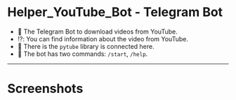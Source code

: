# Helper_YouTube_Bot - Telegram Bot

- :floppy_disk: The Telegram Bot to download videos from YouTube.
- :interrobang:: You can find information about the video from YouTube.
- :pencil: There is the `pytube` library is connected here.
- :open_file_folder: The bot has two commands: `/start`, `/help`.

---

# Screenshots
